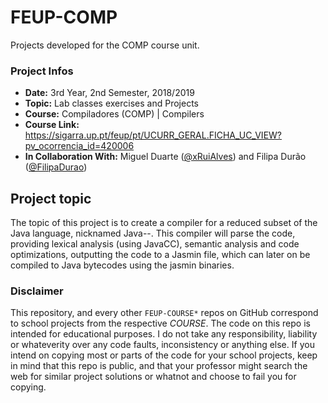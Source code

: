# FEUP-COMP
Projects developed for the COMP course unit.

### Project Infos
* **Date:** 3rd Year, 2nd Semester, 2018/2019
* **Topic:** Lab classes exercises and Projects
* **Course:** Compiladores (COMP) | Compilers
* **Course Link:** https://sigarra.up.pt/feup/pt/UCURR_GERAL.FICHA_UC_VIEW?pv_ocorrencia_id=420006
* **In Collaboration With:** Miguel Duarte ([@xRuiAlves](https://github.com/xRuiAlves)) and Filipa Durão ([@FilipaDurao](https://github.com/FilipaDurao))

## Project topic

The topic of this project is to create a compiler for a reduced subset of the Java language, nicknamed Java--. This compiler will parse the code, providing lexical analysis (using JavaCC), semantic analysis and code optimizations, outputting the code to a Jasmin file, which can later on be compiled to Java bytecodes using the jasmin binaries.

### Disclaimer
This repository, and every other `FEUP-COURSE*` repos on GitHub correspond to school projects from the respective *COURSE*. The code on this repo is intended for educational purposes. I do not take any responsibility, liability or whateverity over any code faults, inconsistency or anything else. If you intend on copying most or parts of the code for your school projects, keep in mind that this repo is public, and that your professor might search the web for similar project solutions or whatnot and choose to fail you for copying.
